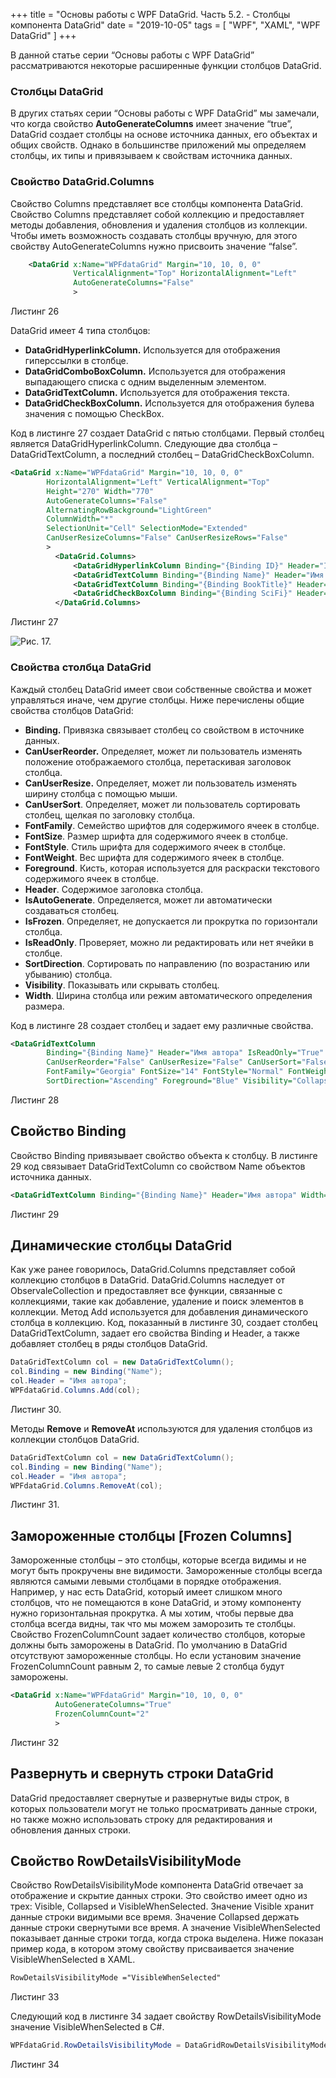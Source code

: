 +++
title = "Основы работы с WPF DataGrid. Часть 5.2. - Столбцы компонента DataGrid"
date = "2019-10-05"
tags = [
    "WPF",
    "XAML",
    "WPF DataGrid"
]
+++

В данной статье серии “Основы работы с WPF DataGrid” рассматриваются некоторые расширенные функции столбцов DataGrid.

<!--more-->

### Столбцы DataGrid
В других статьях серии “Основы работы с WPF DataGrid” мы замечали, что когда свойство **AutoGenerateColumns** имеет значение “true”, DataGrid создает столбцы на основе источника данных, его объектах и общих свойств. Однако в большинстве приложений мы определяем столбцы, их типы и привязываем к свойствам источника данных.

### Свойство DataGrid.Columns

Свойство Columns представляет все столбцы компонента DataGrid. Свойство Columns представляет собой коллекцию и предоставляет методы добавления, обновления и удаления столбцов из коллекции.
Чтобы иметь возможность создавать столбцы вручную, для этого свойству AutoGenerateColumns нужно присвоить значение “false”.

```xml
    <DataGrid x:Name="WPFdataGrid" Margin="10, 10, 0, 0" 
              VerticalAlignment="Top" HorizontalAlignment="Left"
              AutoGenerateColumns="False"
              >
```
Листинг 26

DataGrid имеет 4 типа столбцов:
+ **DataGridHyperlinkColumn.** Используется для отображения гиперссылки в столбце.
+ **DataGridComboBoxColumn.** Используется для отображения выпадающего списка с одним выделенным элементом.
+ **DataGridTextColumn.** Используется для отображения текста.
+ **DataGridCheckBoxColumn.** Используется для отображения булева значения с помощью CheckBox.

Код в листинге 27 создает DataGrid с пятью столбцами. Первый столбец является DataGridHyperlinkColumn. Следующие два столбца – DataGridTextColumn, а последний столбец – DataGridCheckBoxColumn.

```xml
<DataGrid x:Name="WPFdataGrid" Margin="10, 10, 0, 0" 
        HorizontalAlignment="Left" VerticalAlignment="Top"
        Height="270" Width="770"
        AutoGenerateColumns="False"
        AlternatingRowBackground="LightGreen"
        ColumnWidth="*"
        SelectionUnit="Cell" SelectionMode="Extended"
        CanUserResizeColumns="False" CanUserResizeRows="False"
        >
          <DataGrid.Columns>
              <DataGridHyperlinkColumn Binding="{Binding ID}" Header="ID Автора" Width="100"/>
              <DataGridTextColumn Binding="{Binding Name}" Header="Имя автора" IsReadOnly="True" Width="120"/>
              <DataGridTextColumn Binding="{Binding BookTitle}" Header="Произведение" IsReadOnly="True" Width="170"/>
              <DataGridCheckBoxColumn Binding="{Binding SciFi}" Header="Sci-Fi" IsReadOnly="True" Width="50"/>
          </DataGrid.Columns>
```
Листинг 27

![Рис. 17.](https://i.postimg.cc/7LSdxdkC/103.jpg)

### Свойства столбца DataGrid
Каждый столбец DataGrid имеет свои собственные свойства и может управляться иначе, чем другие столбцы. Ниже перечислены общие свойства столбцов DataGrid:
+ **Binding.** Привязка связывает столбец со свойством в источнике данных.
+ **CanUserReorder.** Определяет, может ли пользователь изменять положение отображаемого столбца, перетаскивая заголовок столбца.
+ **CanUserResize.** Определяет, может ли пользователь изменять ширину столбца с помощью мыши.
+ **CanUserSort**. Определяет, может ли пользователь сортировать столбец, щелкая по заголовку столбца.
+ **FontFamily**. Семейство шрифтов для содержимого ячеек в столбце.
+ **FontSize**. Размер шрифта для содержимого ячеек в столбце.
+ **FontStyle**. Стиль шрифта для содержимого ячеек в столбце.
+ **FontWeight**. Вес шрифта для содержимого ячеек в столбце.
+ **Foreground**. Кисть, которая используется для раскраски текстового содержимого ячеек в столбце.
+ **Header**. Содержимое заголовка столбца.
+ **IsAutoGenerate**. Определяется, может ли автоматически создаваться столбец.
+ **IsFrozen**. Определяет, не допускается ли прокрутка по горизонтали столбца.
+ **IsReadOnly**. Проверяет, можно ли редактировать или нет ячейки в столбце.
+ **SortDirection**. Сортировать по направлению (по возрастанию или убыванию) столбца.
+ **Visibility**. Показывать или скрывать столбец.
+ **Width**. Ширина столбца или режим автоматического определения размера.

Код в листинге 28 создает столбец и задает ему различные свойства.
```xml
<DataGridTextColumn 
        Binding="{Binding Name}" Header="Имя автора" IsReadOnly="True" Width="120"
        CanUserReorder="False" CanUserResize="False" CanUserSort="False"
        FontFamily="Georgia" FontSize="14" FontStyle="Normal" FontWeight="Bold"
        SortDirection="Ascending" Foreground="Blue" Visibility="Collapsed"/>
```
Листинг 28

## Свойство Binding
Свойство Binding привязывает свойство объекта к столбцу. В листинге 29 код связывает DataGridTextColumn со свойством Name объектов источника данных.
```xml
<DataGridTextColumn Binding="{Binding Name}" Header="Имя автора" Width="120"/>
```
Листинг 29

## Динамические столбцы DataGrid
Как уже ранее говорилось, DataGrid.Columns представляет собой коллекцию столбцов в DataGrid. DataGrid.Columns наследует от ObservaleCollection<T> и предоставляет все функции, связанные с коллекциями, такие как добавление, удаление и поиск элементов в коллекции.
Метод Add используется для добавления динамического столбца в коллекцию. Код, показанный в листинге 30, создает столбец DataGridTextColumn, задает его свойства Binding и Header, а также добавляет столбец в ряды столбцов DataGrid.
```cs
DataGridTextColumn col = new DataGridTextColumn();
col.Binding = new Binding("Name");
col.Header = "Имя автора";
WPFdataGrid.Columns.Add(col);
```
Листинг 30.

Методы **Remove** и **RemoveAt** используются для удаления столбцов из коллекции столбцов DataGrid.
```cs
DataGridTextColumn col = new DataGridTextColumn();
col.Binding = new Binding("Name");
col.Header = "Имя автора";
WPFdataGrid.Columns.RemoveAt(col);
```
Листинг 31.

## Замороженные столбцы [Frozen Columns]
Замороженные столбцы – это столбцы, которые всегда видимы и не могут быть прокручены вне видимости. Замороженные столбцы всегда являются самыми левыми столбцами в порядке отображения. Например, у нас есть DataGrid, который имеет слишком много столбцов, что не помещаются в коне DataGrid, и этому компоненту нужно горизонтальная прокрутка. А мы хотим, чтобы первые два столбца всегда видны, так что мы можем заморозить те столбцы.
Свойство FrozenColumnCount задает количество столбцов, которые должны быть заморожены в DataGrid. По умолчанию в DataGrid отсутствуют замороженные столбцы. Но если установим значение FrozenColumnCount равным 2, то самые левые 2 столбца будут заморожены.
```xml
<DataGrid x:Name="WPFdataGrid" Margin="10, 10, 0, 0" 
          AutoGenerateColumns="True"
          FrozenColumnCount="2"
          >
```
Листинг 32

## Развернуть и свернуть строки DataGrid
DataGrid предоставляет свернутые и развернутые виды строк, в которых пользователи могут не только просматривать данные строки, но также можно использовать строку для редактирования и обновления данных строки.

## Свойство RowDetailsVisibilityMode
Свойство RowDetailsVisibilityMode компонента DataGrid отвечает за отображение и скрытие данных строки. Это свойство имеет одно из трех: Visible, Collapsed и VisibleWhenSelected. Значение Visible хранит данные строки видимыми все время. Значение Collapsed держать данные строки свернутыми все время. А значение VisibleWhenSelected показывает данные строки тогда, когда строка выделена.
Ниже показан пример кода, в котором этому свойству присваивается значение VisibleWhenSelected в XAML.
```xml
RowDetailsVisibilityMode ="VisibleWhenSelected"
```
Листинг 33

Следующий код в листинге 34 задает свойству RowDetailsVisibilityMode значение VisibleWhenSelected в C#.
```cs
WPFdataGrid.RowDetailsVisibilityMode = DataGridRowDetailsVisibilityMode.VisibleWhenSelected;
```
Листинг 34